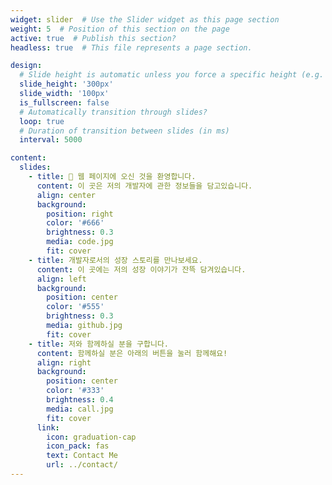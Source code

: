 ```yaml
---
widget: slider  # Use the Slider widget as this page section
weight: 5  # Position of this section on the page
active: true  # Publish this section?
headless: true  # This file represents a page section.

design:
  # Slide height is automatic unless you force a specific height (e.g. '400px')
  slide_height: '300px'
  slide_width: '100px'
  is_fullscreen: false
  # Automatically transition through slides?
  loop: true
  # Duration of transition between slides (in ms)
  interval: 5000

content:
  slides:
    - title: 👋 웹 페이지에 오신 것을 환영합니다.
      content: 이 곳은 저의 개발자에 관한 정보들을 담고있습니다.
      align: center
      background:
        position: right
        color: '#666'
        brightness: 0.3
        media: code.jpg
        fit: cover
    - title: 개발자로서의 성장 스토리를 만나보세요.
      content: 이 곳에는 저의 성장 이야기가 잔뜩 담겨있습니다.
      align: left
      background:
        position: center
        color: '#555'
        brightness: 0.3
        media: github.jpg
        fit: cover
    - title: 저와 함께하실 분을 구합니다.
      content: 함께하실 분은 아래의 버튼을 눌러 함께해요!
      align: right
      background:
        position: center
        color: '#333'
        brightness: 0.4
        media: call.jpg
        fit: cover
      link:
        icon: graduation-cap
        icon_pack: fas
        text: Contact Me
        url: ../contact/
---
```

<br><br>